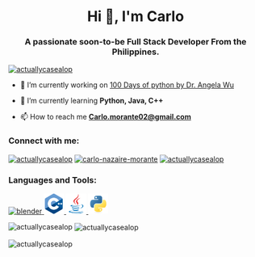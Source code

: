 <h1 align="center">Hi 👋, I'm Carlo</h1>
<h3 align="center">A passionate soon-to-be Full Stack Developer From the Philippines.</h3>

<p align="left"> <a href="https://github.com/ryo-ma/github-profile-trophy"><img src="https://github-profile-trophy.vercel.app/?actuallycasealop=ryo-ma&theme=monokai" alt="actuallycasealop" /></a> </p>

- 🔭 I’m currently working on [100 Days of python by Dr. Angela Wu](https://github.com/ActuallyCasealop/100-days-of-python)

- 🌱 I’m currently learning **Python, Java, C++**

- 📫 How to reach me **Carlo.morante02@gmail.com**

<h3 align="left">Connect with me:</h3>
<p align="left">
<a href="https://linkedin.com/in/actuallycasealop" target="blank"><img align="center" src="https://raw.githubusercontent.com/rahuldkjain/github-profile-readme-generator/master/src/images/icons/Social/linked-in-alt.svg" alt="actuallycasealop" height="30" width="40" /></a>
<a href="https://stackoverflow.com/users/carlo-nazaire-morante" target="blank"><img align="center" src="https://raw.githubusercontent.com/rahuldkjain/github-profile-readme-generator/master/src/images/icons/Social/stack-overflow.svg" alt="carlo-nazaire-morante" height="30" width="40" /></a>
<a href="https://fb.com/actuallycasealop" target="blank"><img align="center" src="https://raw.githubusercontent.com/rahuldkjain/github-profile-readme-generator/master/src/images/icons/Social/facebook.svg" alt="actuallycasealop" height="30" width="40" /></a>
</p>

<h3 align="left">Languages and Tools:</h3>
<p align="left"> <a href="https://www.blender.org/" target="_blank" rel="noreferrer"> <img src="https://download.blender.org/branding/community/blender_community_badge_white.svg" alt="blender" width="40" height="40"/> </a> <a href="https://www.w3schools.com/cpp/" target="_blank" rel="noreferrer"> <img src="https://raw.githubusercontent.com/devicons/devicon/master/icons/cplusplus/cplusplus-original.svg" alt="cplusplus" width="40" height="40"/> </a> <a href="https://www.java.com" target="_blank" rel="noreferrer"> <img src="https://raw.githubusercontent.com/devicons/devicon/master/icons/java/java-original.svg" alt="java" width="40" height="40"/> </a> <a href="https://www.python.org" target="_blank" rel="noreferrer"> <img src="https://raw.githubusercontent.com/devicons/devicon/master/icons/python/python-original.svg" alt="python" width="40" height="40"/> </a> </p>

<p><img align="left" src="https://github-readme-stats.vercel.app/api/top-langs?username=actuallycasealop&show_icons=true&locale=en&layout=compact" alt="actuallycasealop" /></p>

<p>&nbsp;<img align="center" src="https://github-readme-stats.vercel.app/api?username=actuallycasealop&show_icons=true&locale=en" alt="actuallycasealop" /></p>

<p><img align="center" src="https://github-readme-streak-stats.herokuapp.com/?user=actuallycasealop&" alt="actuallycasealop" /></p>
